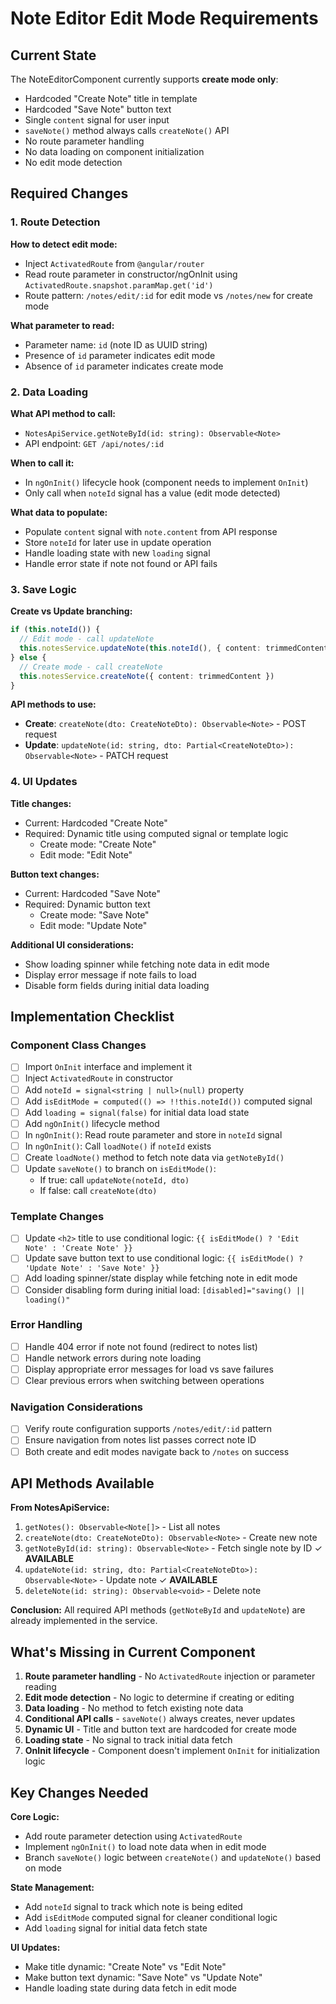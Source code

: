 # Note Editor Edit Mode Requirements

## Current State

The NoteEditorComponent currently supports **create mode only**:
- Hardcoded "Create Note" title in template
- Hardcoded "Save Note" button text
- Single `content` signal for user input
- `saveNote()` method always calls `createNote()` API
- No route parameter handling
- No data loading on component initialization
- No edit mode detection

## Required Changes

### 1. Route Detection

**How to detect edit mode:**
- Inject `ActivatedRoute` from `@angular/router`
- Read route parameter in constructor/ngOnInit using `ActivatedRoute.snapshot.paramMap.get('id')`
- Route pattern: `/notes/edit/:id` for edit mode vs `/notes/new` for create mode

**What parameter to read:**
- Parameter name: `id` (note ID as UUID string)
- Presence of `id` parameter indicates edit mode
- Absence of `id` parameter indicates create mode

### 2. Data Loading

**What API method to call:**
- `NotesApiService.getNoteById(id: string): Observable<Note>`
- API endpoint: `GET /api/notes/:id`

**When to call it:**
- In `ngOnInit()` lifecycle hook (component needs to implement `OnInit`)
- Only call when `noteId` signal has a value (edit mode detected)

**What data to populate:**
- Populate `content` signal with `note.content` from API response
- Store `noteId` for later use in update operation
- Handle loading state with new `loading` signal
- Handle error state if note not found or API fails

### 3. Save Logic

**Create vs Update branching:**
```typescript
if (this.noteId()) {
  // Edit mode - call updateNote
  this.notesService.updateNote(this.noteId(), { content: trimmedContent })
} else {
  // Create mode - call createNote
  this.notesService.createNote({ content: trimmedContent })
}
```

**API methods to use:**
- **Create**: `createNote(dto: CreateNoteDto): Observable<Note>` - POST request
- **Update**: `updateNote(id: string, dto: Partial<CreateNoteDto>): Observable<Note>` - PATCH request

### 4. UI Updates

**Title changes:**
- Current: Hardcoded "Create Note"
- Required: Dynamic title using computed signal or template logic
  - Create mode: "Create Note"
  - Edit mode: "Edit Note"

**Button text changes:**
- Current: Hardcoded "Save Note"
- Required: Dynamic button text
  - Create mode: "Save Note"
  - Edit mode: "Update Note"

**Additional UI considerations:**
- Show loading spinner while fetching note data in edit mode
- Display error message if note fails to load
- Disable form fields during initial data loading

## Implementation Checklist

### Component Class Changes
- [ ] Import `OnInit` interface and implement it
- [ ] Inject `ActivatedRoute` in constructor
- [ ] Add `noteId = signal<string | null>(null)` property
- [ ] Add `isEditMode = computed(() => !!this.noteId())` computed signal
- [ ] Add `loading = signal(false)` for initial data load state
- [ ] Add `ngOnInit()` lifecycle method
- [ ] In `ngOnInit()`: Read route parameter and store in `noteId` signal
- [ ] In `ngOnInit()`: Call `loadNote()` if `noteId` exists
- [ ] Create `loadNote()` method to fetch note data via `getNoteById()`
- [ ] Update `saveNote()` to branch on `isEditMode()`:
  - If true: call `updateNote(noteId, dto)`
  - If false: call `createNote(dto)`

### Template Changes
- [ ] Update `<h2>` title to use conditional logic: `{{ isEditMode() ? 'Edit Note' : 'Create Note' }}`
- [ ] Update save button text to use conditional logic: `{{ isEditMode() ? 'Update Note' : 'Save Note' }}`
- [ ] Add loading spinner/state display while fetching note in edit mode
- [ ] Consider disabling form during initial load: `[disabled]="saving() || loading()"`

### Error Handling
- [ ] Handle 404 error if note not found (redirect to notes list)
- [ ] Handle network errors during note loading
- [ ] Display appropriate error messages for load vs save failures
- [ ] Clear previous errors when switching between operations

### Navigation Considerations
- [ ] Verify route configuration supports `/notes/edit/:id` pattern
- [ ] Ensure navigation from notes list passes correct note ID
- [ ] Both create and edit modes navigate back to `/notes` on success

## API Methods Available

**From NotesApiService:**
1. `getNotes(): Observable<Note[]>` - List all notes
2. `createNote(dto: CreateNoteDto): Observable<Note>` - Create new note
3. `getNoteById(id: string): Observable<Note>` - Fetch single note by ID ✓ **AVAILABLE**
4. `updateNote(id: string, dto: Partial<CreateNoteDto>): Observable<Note>` - Update note ✓ **AVAILABLE**
5. `deleteNote(id: string): Observable<void>` - Delete note

**Conclusion:** All required API methods (`getNoteById` and `updateNote`) are already implemented in the service.

## What's Missing in Current Component

1. **Route parameter handling** - No `ActivatedRoute` injection or parameter reading
2. **Edit mode detection** - No logic to determine if creating or editing
3. **Data loading** - No method to fetch existing note data
4. **Conditional API calls** - `saveNote()` always creates, never updates
5. **Dynamic UI** - Title and button text are hardcoded for create mode
6. **Loading state** - No signal to track initial data fetch
7. **OnInit lifecycle** - Component doesn't implement `OnInit` for initialization logic

## Key Changes Needed

**Core Logic:**
- Add route parameter detection using `ActivatedRoute`
- Implement `ngOnInit()` to load note data when in edit mode
- Branch `saveNote()` logic between `createNote()` and `updateNote()` based on mode

**State Management:**
- Add `noteId` signal to track which note is being edited
- Add `isEditMode` computed signal for cleaner conditional logic
- Add `loading` signal for initial data fetch state

**UI Updates:**
- Make title dynamic: "Create Note" vs "Edit Note"
- Make button text dynamic: "Save Note" vs "Update Note"
- Handle loading state during data fetch in edit mode
